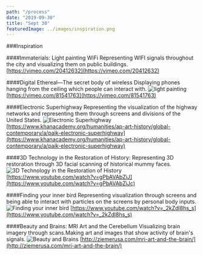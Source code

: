 ```yaml
---
path: "/process"
date: "2019-09-30"
title: "Sept 30"
featuredImage: ../images/inspiration.png
---
```


###Inspiration

####Immaterials: Light painting WiFi
Representing WIFI signals throughout the city and visualizing them on public buildings.
[https://vimeo.com/20412632](https://vimeo.com/20412632)

####Digital Ethereal—The secret body of wireless
Displaying phones hanging from the ceiling which people can interact with.
<img src="/inspiration/i2.png" alt="light painting">
[https://vimeo.com/81541763](https://vimeo.com/81541763)

####Electronic Superhighway
Representing the visualization of the highway networks and representing them through screens and divisions of the United States.
<img src="/inspiration/i3.png" alt="Electronic Superhighway">
[https://www.khanacademy.org/humanities/ap-art-history/global-contemporary/a/paik-electronic-superhighway](https://www.khanacademy.org/humanities/ap-art-history/global-contemporary/a/paik-electronic-superhighway)

####3D Technology in the Restoration of History:
Representing 3D restoration through 3D facial scanning of historical mummy faces.
<img src="/inspiration/i4.png" alt="3D Technology in the Restoration of History">
[https://www.youtube.com/watch?v=gPbAVAbZiJ](https://www.youtube.com/watch?v=gPbAVAbZiJc)

####Finding your inner bird
Representing visualization through screens and being able to interact with particles on the screens by personal body inputs.
<img src="/inspiration/i5.png" alt="Finding your inner bird">
[https://www.youtube.com/watch?v=_2kZdl8hs_s](https://www.youtube.com/watch?v=_2kZdl8hs_s)

####Beauty and Brains: MRI Art and the Cerebellum
Visualizing brain imagery through scans.Making art and images that show activity of brain's signals.
<img src="/inspiration/i6.png" alt="Beauty and Brains">
[http://ziemerusa.com/mri-art-and-the-brain/](http://ziemerusa.com/mri-art-and-the-brain/)
